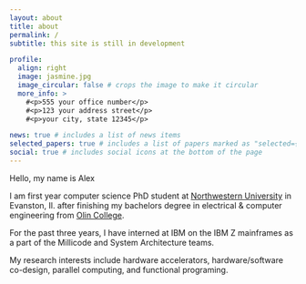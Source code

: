 ```yaml
---
layout: about
title: about
permalink: /
subtitle: this site is still in development

profile:
  align: right
  image: jasmine.jpg
  image_circular: false # crops the image to make it circular
  more_info: >
    #<p>555 your office number</p>
    #<p>123 your address street</p>
    #<p>your city, state 12345</p>

news: true # includes a list of news items
selected_papers: true # includes a list of papers marked as "selected={true}"
social: true # includes social icons at the bottom of the page
---
```


Hello, my name is Alex

I am first year computer science PhD student at [Northwestern University](https://www.northwestern.edu/) in Evanston, Il. after finishing my bachelors degree in electrical & computer engineering from [Olin College](https://www.olin.edu).

For the past three years, I have interned at IBM on the IBM Z mainframes as a part of the Millicode and System Architecture teams.

My research interests include hardware accelerators, hardware/software co-design, parallel computing, and functional programing.


